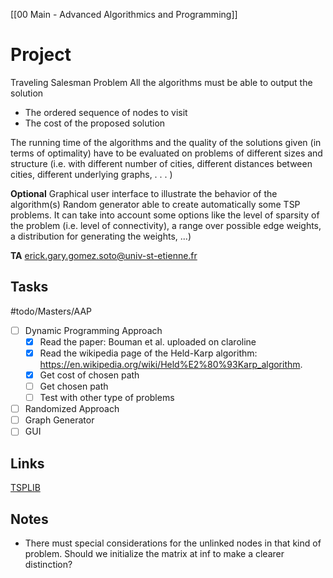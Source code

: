 [[00 Main - Advanced Algorithmics and Programming]]

# Project 

Traveling Salesman Problem
All the algorithms must be able to output the solution 
- The ordered sequence of nodes to visit
- The cost of the proposed solution

The running time of the algorithms and the quality of the solutions given (in terms of optimality) have to be evaluated on problems of different sizes and structure (i.e. with different number of cities, different distances between cities, different underlying graphs, . . . )

**Optional**
Graphical user interface to illustrate the behavior of the algorithm(s)
Random generator able to create automatically some TSP problems. It can take into account some options like the level of sparsity of the problem (i.e. level of connectivity), a range over possible edge weights, a distribution for generating the weights, ...)

**TA**
erick.gary.gomez.soto@univ-st-etienne.fr

## Tasks 

#todo/Masters/AAP
- [ ] Dynamic Programming Approach
	- [x] Read the paper: Bouman et al. uploaded on claroline
	- [x] Read the wikipedia page of the Held-Karp algorithm: https://en.wikipedia.org/wiki/Held%E2%80%93Karp_algorithm.
	- [x] Get cost of chosen path
	- [ ] Get chosen path
	- [ ] Test with other type of problems
- [ ] Randomized Approach
- [ ] Graph Generator
- [ ] GUI

## Links 
[TSPLIB](http://comopt.ifi.uni-heidelberg.de/software/TSPLIB95/index.html)

## Notes
- There must special considerations for the unlinked nodes in that kind of problem. Should we initialize the matrix at inf to make a clearer distinction?